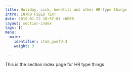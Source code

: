 ```yaml
---
title: Holiday, sick, benefits and other HR-type things
intro: INTRO FIELD TEXT
date: 2019-01-22 10:57:01 +0000
layout: section-index
tags: []
menu:
  main:
    identifier: item_gwofU-3
    weight: 3

---
```

This is the section index page for HR type things